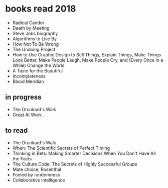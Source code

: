 # books read 2018

- Radical Candor
- Death by Meeting
- Steve Jobs biography
- Algorithms to Live By
- How Not To Be Wrong
- The Undoing Project
- How to Use Graphic Design to Sell Things, Explain Things, Make Things Look Better, Make People Laugh, Make People Cry, and (Every Once in a While) Change the World 
- A Taste for the Beautiful 
- Incompleteness 
- Blood Meridian

## in progress
- The Drunkard's Walk
- Great At Work

## to read

- The Drunkard's Walk
- When: The Scientific Secrets of Perfect Timing 
- Thinking in Bets: Making Smarter Decisions When You Don't Have All the Facts 
- The Culture Code: The Secrets of Highly Successful Groups
- Mate choice, Rosenthal
- Fooled by randomness
- Collaborative intelligence
